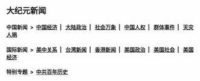 ## 大纪元新闻

#### 中国新闻 &nbsp;>&nbsp; [中国经济](indexes/ncid283/README.md?05130045) &nbsp;| &nbsp; [大陆政治](indexes/ncid277/README.md?05130045) &nbsp;| &nbsp; [社会万象](indexes/ncid282/README.md?05130045) &nbsp;| &nbsp; [中国人权](indexes/ncid278/README.md?05130045) &nbsp;| &nbsp; [群体事件](indexes/ncid279/README.md?05130045) &nbsp;| &nbsp; [天灾人祸](indexes/ncid280/README.md?05130045)

#### 国际新闻 &nbsp;>&nbsp; [美中关系](indexes/nf1412576/README.md?05130045) &nbsp;| &nbsp; [台湾新闻](indexes/ncid1349361/README.md?05130045) &nbsp;| &nbsp; [香港新闻](indexes/ncid1349362/README.md?05130045) &nbsp;| &nbsp; [美国政治](indexes/ncid1078159/README.md?05130045) &nbsp;| &nbsp; [美国社会](indexes/ncid1078160/README.md?05130045) &nbsp;| &nbsp; [美国经济](indexes/ncid1078158/README.md?05130045)

#### 特别专题 &nbsp;>&nbsp; [中共百年历史](https://github.com/epoch-news/epoch-special/blob/master/README.md?05130045)  
